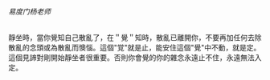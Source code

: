###### 易度门杨老师

靜坐時，當你覺知自己散亂了，在＂覺＂知時，散亂已離開你，不要再加任何去除散亂的念頭或為散亂而懊惱。這個"覚"就是止，能安住這個"覺"中不動，就是定。這個見諦對剛開始靜坐者很重要。否則你會覺的你的雜念永遠止不住，永遠無法入定。